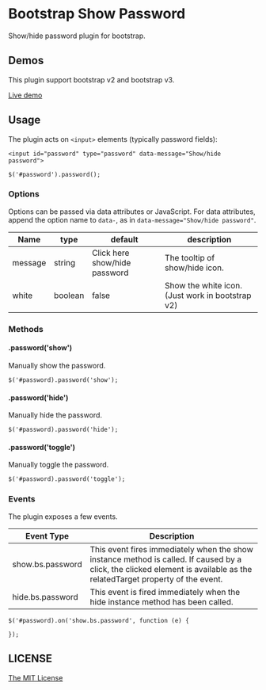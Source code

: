 Bootstrap Show Password
=======================

Show/hide password plugin for bootstrap.

## Demos

This plugin support bootstrap v2 and bootstrap v3.

[Live demo](http://wenzhixin.net.cn/p/bootstrap-show-password/)

## Usage

The plugin acts on ```<input>``` elements (typically password fields):

```
<input id="password" type="password" data-message="Show/hide password">
```

```
$('#password').password();
```

### Options

Options can be passed via data attributes or JavaScript.
For data attributes, append the option name to ```data-```, as in ```data-message="Show/hide password"```.

<table>
    <thead>
        <tr>
            <th>Name</th>
            <th>type</th>
            <th>default</th>
            <th>description</th>
        </tr>
    </thead>
    <tbody>
        <tr>
            <td>message</td>
            <td>string</td>
            <td>Click here show/hide password</td>
            <td>The tooltip of show/hide icon.</td>
        </tr>
        <tr>
            <td>white</td>
            <td>boolean</td>
            <td>false</td>
            <td>Show the white icon.(Just work in bootstrap v2)</td>
        </tr>
    </tbody>
</table>

### Methods

#### .password('show')

Manually show the password.
```
$('#password).password('show');
```

#### .password('hide')

Manually hide the password.
```
$('#password).password('hide');
```

#### .password('toggle')

Manually toggle the password.
```
$('#password).password('toggle');
```

### Events

The plugin exposes a few events.

<table>
    <thead>
        <tr>
            <th>Event Type</th>
            <th>Description</th>
        </tr>
    </thead>
    <tbody>
        <tr>
            <td>show.bs.password</td>
            <td>This event fires immediately when the show instance method is called. If caused by a click, the clicked element is available as the relatedTarget property of the event.</td>
        </tr>
        <tr>
            <td>hide.bs.password</td>
            <td>This event is fired immediately when the hide instance method has been called.</td>
        </tr>
    </tbody>
</table>

```
$('#password).on('show.bs.password', function (e) {

});
```

## LICENSE

[The MIT License](https://github.com/wenzhixin/bootstrap-show-password/blob/master/LICENSE)
